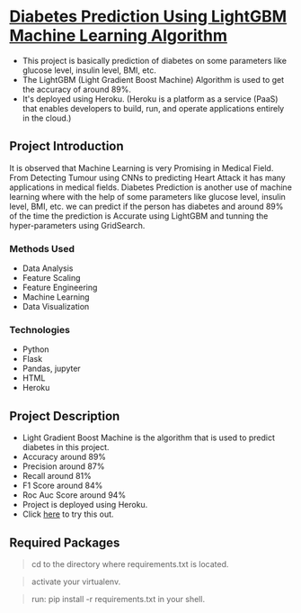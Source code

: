 
# [Diabetes Prediction Using LightGBM Machine Learning Algorithm](https://diabetesdetection-api.herokuapp.com/)
- This project is basically prediction of diabetes on some parameters like glucose level, insulin level, BMI, etc.
- The LightGBM (Light Gradient Boost Machine) Algorithm is used to get the accuracy of around 89%.
- It's deployed using Heroku. (Heroku is a platform as a service (PaaS) that enables developers to build, run, and operate applications entirely in the cloud.)


## Project Introduction
   It is observed that Machine Learning is very Promising in Medical Field. From Detecting Tumour using CNNs to predicting Heart Attack it has many applications in medical fields.
Diabetes Prediction is another use of machine learning where with the help of some parameters like glucose level, insulin level, BMI, etc. we can predict if the person has diabetes and around 89% of the time the prediction is Accurate using LightGBM and tunning the hyper-parameters using GridSearch.


### Methods Used
* Data Analysis
* Feature Scaling
* Feature Engineering
* Machine Learning
* Data Visualization

### Technologies
* Python
* Flask
* Pandas, jupyter
* HTML
* Heroku

## Project Description
- Light Gradient Boost Machine is the algorithm that is used to predict diabetes in this project. 
- Accuracy around 89% 
- Precision around 87% 
- Recall around 81%
- F1 Score around 84%
- Roc Auc Score around 94%
- Project is deployed using Heroku.
- Click [here](https://diabetesdetection-api.herokuapp.com/) to try this out.
## Required Packages
> cd to the directory where requirements.txt is located.

> activate your virtualenv.

> run: pip install -r requirements.txt in your shell.
